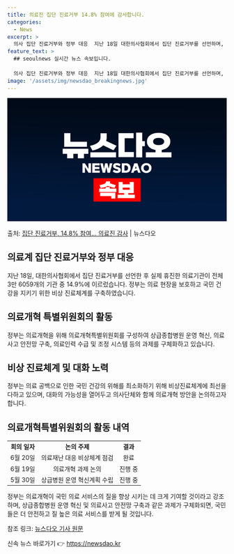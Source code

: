 ```yaml
---
title: 의료진 집단 진료거부 14.8% 참여에 감사합니다.
categories:
  - News
excerpt: >
  의사 집단 진료거부와 정부 대응  지난 18일 대한의사협회에서 집단 진료거부를 선언하며, 실제 휴진한 의료기…
feature_text: >
  ## seoulnews 실시간 뉴스 속보입니다.

  의사 집단 진료거부와 정부 대응  지난 18일 대한의사협회에서 집단 진료거부를 선언하며, 실제 휴진한 의료기…
image: '/assets/img/newsdao_breakingnews.jpg'
---
```


![뉴스다오 속보](/assets/img/newsdao_breakingnews.jpg)

<p>출처: <a href="https://newsdao.kr/4342" rel="dofollow">집단 진료거부, 14.8% 참여... 의료진 감사</a> | 뉴스다오</p>

<h2 data-ke-size="size26">의료계 집단 진료거부와 정부 대응</h2>
<p data-ke-size="size16">지난 18일, 대한의사협회에서 집단 진료거부를 선언한 후 실제 휴진한 의료기관이 전체 3만 6059개의 기관 중 14.9%에 이르렀습니다. 정부는 의료 현장을 보호하고 국민 건강을 지키기 위한 비상 진료체계를 구축하였습니다.</p>

<h2 data-ke-size="size26">의료개혁 특별위원회의 활동</h2>
<p data-ke-size="size16">정부는 의료개혁을 위해 의료개혁특별위원회를 구성하여 상급종합병원 운영 혁신, 의료사고 안전망 구축, 의료인력 수급 및 조정 시스템 등의 과제를 구체화하고 있습니다.</p>

<h2 data-ke-size="size26">비상 진료체계 및 대화 노력</h2>
<p data-ke-size="size16">정부는 의료 공백으로 인한 국민 건강의 위해를 최소화하기 위해 비상진료체계에 최선을 다하고 있으며, 대화의 가능성을 열어두고 의사단체와 함께 의료개혁 방안을 논의하고자 합니다.</p>

<h2 data-ke-size="size26">의료개혁특별위원회의 활동 내역</h2>
<table>
	<tbody>
		<tr>
			<td style="text-align: center; height: 17px;"><b>회의 일자</b></td>
			<td style="text-align: center; height: 17px;"><b>논의 주제</b></td>
			<td style="text-align: center; height: 17px;"><b>결과</b></td>
		</tr>
		<tr>
			<td style="text-align: center; height: 17px;">6월 20일</td>
			<td style="text-align: center; height: 17px;">의료재난 대응 비상체계 점검</td>
			<td style="text-align: center; height: 17px;">완료</td>
		</tr>
		<tr>
			<td style="text-align: center; height: 17px;">6월 19일</td>
			<td style="text-align: center; height: 17px;">의료개혁 과제 논의</td>
			<td style="text-align: center; height: 17px;">진행 중</td>
		</tr>
		<tr>
			<td style="text-align: center; height: 17px;">5월 30일</td>
			<td style="text-align: center; height: 17px;">상급병원 운영 혁신계획 수립</td>
			<td style="text-align: center; height: 17px;">진행 중</td>
		</tr>
	</tbody>
</table>
<p data-ke-size="size16">정부는 의료개혁이 국민 의료 서비스의 질을 향상 시키는 데 크게 기여할 것이라고 강조하며, 상급종합병원 운영 혁신 및 의료사고 안전망 구축과 같은 과제가 구체화되면, 국민들은 더 안전하고 질 높은 의료 서비스를 받게 될 것입니다.</p>

<p data-ke-size="size16">참조 링크: <a href="https://newsdao.kr/4342">뉴스다오 기사 원문</a></p>
 

신속 뉴스 바로가기 👉 <a href="https://newsdao.kr" rel="dofollow">https://newsdao.kr</a>


